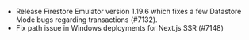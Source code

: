 - Release Firestore Emulator version 1.19.6 which fixes a few Datastore Mode bugs regarding transactions (#7132).
- Fix path issue in Windows deployments for Next.js SSR (#7148)
